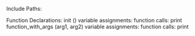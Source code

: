 Include Paths:


Function Declarations:
	init ()
		variable assignments:
		function calls:
			print
	function_with_args (arg1, arg2)
		variable assignments:
		function calls:
			print
